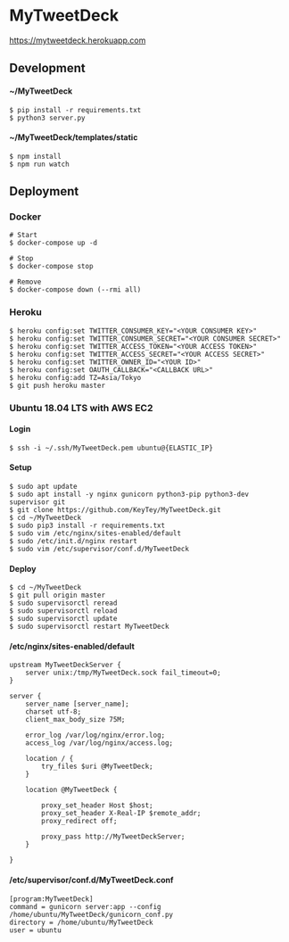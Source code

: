 # MyTweetDeck

https://mytweetdeck.herokuapp.com

## Development

#### ~/MyTweetDeck

```shell
$ pip install -r requirements.txt
$ python3 server.py
```

#### ~/MyTweetDeck/templates/static

```shell
$ npm install
$ npm run watch
```

## Deployment

### Docker

```shell
# Start
$ docker-compose up -d

# Stop
$ docker-compose stop

# Remove
$ docker-compose down (--rmi all)
```

### Heroku

```shell
$ heroku config:set TWITTER_CONSUMER_KEY="<YOUR CONSUMER KEY>"
$ heroku config:set TWITTER_CONSUMER_SECRET="<YOUR CONSUMER SECRET>"
$ heroku config:set TWITTER_ACCESS_TOKEN="<YOUR ACCESS TOKEN>"
$ heroku config:set TWITTER_ACCESS_SECRET="<YOUR ACCESS SECRET>"
$ heroku config:set TWITTER_OWNER_ID="<YOUR ID>"
$ heroku config:set OAUTH_CALLBACK="<CALLBACK URL>"
$ heroku config:add TZ=Asia/Tokyo
$ git push heroku master
```

### Ubuntu 18.04 LTS with AWS EC2

#### Login

```shell
$ ssh -i ~/.ssh/MyTweetDeck.pem ubuntu@{ELASTIC_IP}
```

#### Setup

```shell
$ sudo apt update
$ sudo apt install -y nginx gunicorn python3-pip python3-dev supervisor git
$ git clone https://github.com/KeyTey/MyTweetDeck.git
$ cd ~/MyTweetDeck
$ sudo pip3 install -r requirements.txt
$ sudo vim /etc/nginx/sites-enabled/default
$ sudo /etc/init.d/nginx restart
$ sudo vim /etc/supervisor/conf.d/MyTweetDeck
```

#### Deploy

```shell
$ cd ~/MyTweetDeck
$ git pull origin master
$ sudo supervisorctl reread
$ sudo supervisorctl reload
$ sudo supervisorctl update
$ sudo supervisorctl restart MyTweetDeck
```

#### /etc/nginx/sites-enabled/default

```
upstream MyTweetDeckServer {
    server unix:/tmp/MyTweetDeck.sock fail_timeout=0;
}

server {
    server_name [server_name];
    charset utf-8;
    client_max_body_size 75M;

    error_log /var/log/nginx/error.log;
    access_log /var/log/nginx/access.log;

    location / {
        try_files $uri @MyTweetDeck;
    }

    location @MyTweetDeck {

        proxy_set_header Host $host;
        proxy_set_header X-Real-IP $remote_addr;
        proxy_redirect off;

        proxy_pass http://MyTweetDeckServer;
    }

}
```

#### /etc/supervisor/conf.d/MyTweetDeck.conf

```
[program:MyTweetDeck]
command = gunicorn server:app --config /home/ubuntu/MyTweetDeck/gunicorn_conf.py
directory = /home/ubuntu/MyTweetDeck
user = ubuntu
```
